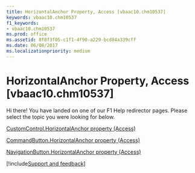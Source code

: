 ```yaml
---
title: HorizontalAnchor Property, Access [vbaac10.chm10537]
keywords: vbaac10.chm10537
f1_keywords:
- vbaac10.chm10537
ms.prod: office
ms.assetid: 8f8f3f05-c1f1-4f90-a229-bcd84a339cff
ms.date: 06/08/2017
ms.localizationpriority: medium
---
```



# HorizontalAnchor Property, Access [vbaac10.chm10537]

Hi there! You have landed on one of our F1 Help redirector pages. Please select the topic you were looking for below.

[CustomControl.HorizontalAnchor property (Access)](https://msdn.microsoft.com/library/1ccbf207-3b60-d7e7-dd69-355c2e3a1a60%28Office.15%29.aspx)

[CommandButton.HorizontalAnchor property (Access)](https://msdn.microsoft.com/library/3b16ed18-a83d-df6e-5f14-6edbd25e9490%28Office.15%29.aspx)

[NavigationButton.HorizontalAnchor property (Access)](https://msdn.microsoft.com/library/a68f440f-99fd-54f1-bcc0-e06502ac2dbc%28Office.15%29.aspx)

[!include[Support and feedback](~/includes/feedback-boilerplate.md)]